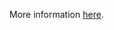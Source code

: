 More information [here](https://docs.bridgecrew.io/docs/ensure-the-pipeline-image-version-is-referenced-via-hash-not-arbitrary-tag).

